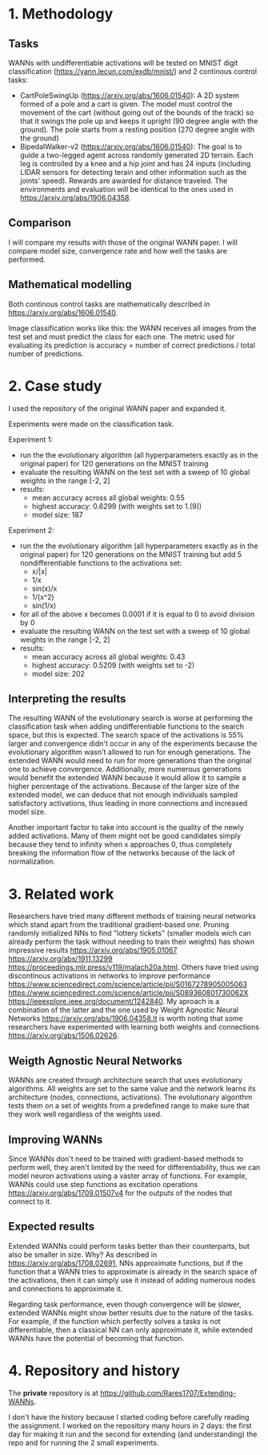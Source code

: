 # 1. Methodology
## Tasks
WANNs with undifferentiable activations will be tested on MNIST digit classification (https://yann.lecun.com/exdb/mnist/) and 2 continous control tasks:
+ CartPoleSwingUp (https://arxiv.org/abs/1606.01540): A 2D system formed of a pole and a cart is given. The model must control the movement of the cart (without going out of the bounds of the track) so that it swings the pole up and keeps it upright (90 degree angle with the ground). The pole starts from a resting position (270 degree angle with the ground)
+ BipedalWalker-v2 (https://arxiv.org/abs/1606.01540): The goal is to guide a two-legged agent across randomly generated 2D terrain. Each leg is controlled by a knee and a hip joint and has 24 inputs (including LIDAR sensors for detecting terain and other information such as the joints' speed). Rewards are awarded for distance traveled.
The environments and evaluation will be identical to the ones used in https://arxiv.org/abs/1906.04358.
## Comparison
I will compare my results with those of the original WANN paper. I will compare model size, convergence rate and how well the tasks are performed.
## Mathematical modelling
Both continous control tasks are mathematically described in https://arxiv.org/abs/1606.01540. 

Image classification works like this: the WANN receives all images from the test set and must predict the class for each one. The metric used for evaluating its prediction is accuracy = number of correct predictions / total number of predictions.

# 2. Case study
I used the repository of the original WANN paper and expanded it.

Experiments were made on the classification task.

Experiment 1:
+ run the the evolutionary algorithm (all hyperparameters exactly as in the original paper) for 120 generations on the MNIST training
+ evaluate the resulting WANN on the test set with a sweep of 10 global weights in the range [-2, 2]
+ results:
    + mean accuracy across all global weights: 0.55 
    + highest accuracy: 0.6299 (with weights set to 1.(9))
    + model size: 187

Experiment 2:
+ run the the evolutionary algorithm (all hyperparameters exactly as in the original paper) for 120 generations on the MNIST training but add 5 nondifferentiable functions to the activations set: 
    + x/|x| 
    + 1/x
    + sin(x)/x
    + 1/(x^2)
    + sin(1/x)
+ for all of the above x becomes 0.0001 if it is equal to 0 to avoid division by 0
+ evaluate the resulting WANN on the test set with a sweep of 10 global weights in the range [-2, 2]
+ results:
    + mean accuracy across all global weights: 0.43
    + highest accuracy: 0.5209 (with weights set to -2)
    + model size: 202

## Interpreting the results
The resulting WANN of the evolutionary search is worse at performing the classification task when adding undifferentiable functions to the search space, but this is expected. The search space of the activations is 55% larger and convergence didn't occur in any of the experiments because the evolutionary algorithm wasn't allowed to run for enough generations. The extended WANN would need to run for more generations than the original one to achieve convergence. Additionally, more numerous generations would benefit the extended WANN because it would allow it to sample a higher percentage of the activations. Because of the larger size of the extended model, we can deduce that not enough individuals sampled satisfactory activations, thus leading in more connections and increased model size. 

Another important factor to take into account is the quality of the newly added activations. Many of them might not be good candidates simply because they tend to infinity when x approaches 0, thus completely breaking the information flow of the networks because of the lack of normalization.

# 3. Related work
Researchers have tried many different methods of training neural networks which stand apart from the traditional gradient-based one. Pruning randomly initialized NNs to find "lottery tickets" (smaller models wich can already perform the task without needing to train their weights) has shown impressive results https://arxiv.org/abs/1905.01067 https://arxiv.org/abs/1911.13299 https://proceedings.mlr.press/v119/malach20a.html. Others have tried using discontinous activations in networks to improve performance https://www.sciencedirect.com/science/article/pii/S0167278905005063 https://www.sciencedirect.com/science/article/pii/S089360801730062X https://ieeexplore.ieee.org/document/1242840. My aproach is a combination of the latter and the one used by Weight Agnostic Neural Networks https://arxiv.org/abs/1906.04358.It is worth noting that some researchers have experimented with learning both weights and connections https://arxiv.org/abs/1506.02626.

## Weigth Agnostic Neural Networks
WANNs are created through architecture search that uses evolutionary algorithms. All weights are set to the same value and the network learns its architecture (nodes, connections, activations). The evolutionary algorithm tests them on a set of weights from a predefined range to make sure that they work well regardless of the weights used.

## Improving WANNs
Since WANNs don't need to be trained with gradient-based methods to perform well, they aren't limited by the need for differentiability, thus we can model neuron activations using a vaster array of functions. For example, WANNs could use step functions as excitation operations https://arxiv.org/abs/1709.01507v4 for the outputs of the nodes that connect to it. 

## Expected results
Extended WANNs could perform tasks better than their counterparts, but also be smaller in size. Why? As described in https://arxiv.org/abs/1708.02691, NNs approximate functions, but if the function that a WANN tries to approximate is already in the search space of the activations, then it can simply use it instead of adding numerous nodes and connections to approximate it. 

Regarding task performance, even though convergence will be slower, extended WANNs might show better results due to the nature of the tasks. For example, if the function which perfectly solves a tasks is not differentiable, then a classical NN can only approximate it, while extended WANNs have the potential of becoming that function.

# 4. Repository and history
The **private** repository is at https://github.com/Rares1707/Extending-WANNs. 

I don't have the history because I started coding before carefully reading the assignment. I worked on the repository many hours in 2 days: the first day for making it run and the second for extending (and understanding) the repo and for running the 2 small experiments.